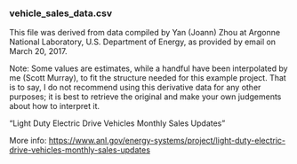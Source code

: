 
### vehicle_sales_data.csv

This file was derived from data compiled by Yan (Joann) Zhou at Argonne National Laboratory, U.S. Department of Energy, as provided by email on March 20, 2017.

Note: Some values are estimates, while a handful have been interpolated by me (Scott Murray), to fit the structure needed for this example project.  That is to say, I do not recommend using this derivative data for any other purposes; it is best to retrieve the original and make your own judgements about how to interpret it.

“Light Duty Electric Drive Vehicles Monthly Sales Updates”

More info:
https://www.anl.gov/energy-systems/project/light-duty-electric-drive-vehicles-monthly-sales-updates
